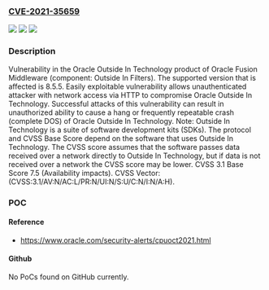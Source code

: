 ### [CVE-2021-35659](https://cve.mitre.org/cgi-bin/cvename.cgi?name=CVE-2021-35659)
![](https://img.shields.io/static/v1?label=Product&message=Outside%20In%20Technology&color=blue)
![](https://img.shields.io/static/v1?label=Version&message=8.5.5%20&color=brightgreen)
![](https://img.shields.io/static/v1?label=Vulnerability&message=Easily%20exploitable%20vulnerability%20allows%20unauthenticated%20attacker%20with%20network%20access%20via%20HTTP%20to%20compromise%20Oracle%20Outside%20In%20Technology.%20%20Successful%20attacks%20of%20this%20vulnerability%20can%20result%20in%20unauthorized%20ability%20to%20cause%20a%20hang%20or%20frequently%20repeatable%20crash%20(complete%20DOS)%20of%20Oracle%20Outside%20In%20Technology.&color=brightgreen)

### Description

Vulnerability in the Oracle Outside In Technology product of Oracle Fusion Middleware (component: Outside In Filters). The supported version that is affected is 8.5.5. Easily exploitable vulnerability allows unauthenticated attacker with network access via HTTP to compromise Oracle Outside In Technology. Successful attacks of this vulnerability can result in unauthorized ability to cause a hang or frequently repeatable crash (complete DOS) of Oracle Outside In Technology. Note: Outside In Technology is a suite of software development kits (SDKs). The protocol and CVSS Base Score depend on the software that uses Outside In Technology. The CVSS score assumes that the software passes data received over a network directly to Outside In Technology, but if data is not received over a network the CVSS score may be lower. CVSS 3.1 Base Score 7.5 (Availability impacts). CVSS Vector: (CVSS:3.1/AV:N/AC:L/PR:N/UI:N/S:U/C:N/I:N/A:H).

### POC

#### Reference
- https://www.oracle.com/security-alerts/cpuoct2021.html

#### Github
No PoCs found on GitHub currently.


